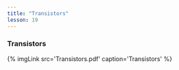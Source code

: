 ```yaml
---
title: "Transistors"
lesson: 19
---
```


### Transistors
<div class='flex'>
	{% imgLink src='Transistors.pdf' caption='Transistors' %}
</div>
